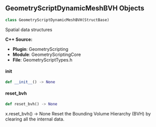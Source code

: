 ## GeometryScriptDynamicMeshBVH Objects

```python
class GeometryScriptDynamicMeshBVH(StructBase)
```

Spatial data structures

**C++ Source:**

- **Plugin**: GeometryScripting
- **Module**: GeometryScriptingCore
- **File**: GeometryScriptTypes.h

<a id="unreal.GeometryScriptDynamicMeshBVH.__init__"></a>

#### __init__

```python
def __init__() -> None
```

<a id="unreal.GeometryScriptDynamicMeshBVH.reset_bvh"></a>

#### reset_bvh

```python
def reset_bvh() -> None
```

x.reset_bvh() -> None
Reset the Bounding Volume Hierarchy (BVH) by clearing all the internal data.

<a id="unreal.GeometryScriptRenderCaptureCamera"></a>
